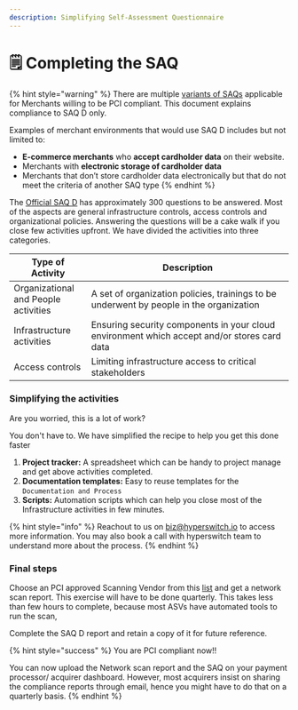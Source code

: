 ```yaml
---
description: Simplifying Self-Assessment Questionnaire
---
```


# 🗒 Completing the SAQ

{% hint style="warning" %}
There are multiple [variants of SAQs](https://listings.pcisecuritystandards.org/documents/Understanding\_SAQs\_PCI\_DSS\_v3.pdf) applicable for Merchants willing to be PCI compliant. This document explains compliance to SAQ D only.

Examples of merchant environments that would use SAQ D includes but not limited to:&#x20;

* **E-commerce merchants** who **accept cardholder data** on their website.
* Merchants with **electronic storage of cardholder data**
* Merchants that don’t store cardholder data electronically but that do not meet the criteria of another SAQ type
{% endhint %}

The [Official SAQ D](https://listings.pcisecuritystandards.org/documents/SAQ\_D\_v3\_Merchant.pdf) has approximately 300 questions to be answered. Most of the aspects are general infrastructure controls, access controls and organizational policies. Answering the questions will be a cake walk if you close few activities upfront. We have divided the activities into three categories.

<table><thead><tr><th>Type of Activity</th><th width="348.3333333333333">Description</th></tr></thead><tbody><tr><td>Organizational and People activities</td><td>A set of organization policies, trainings to be underwent by people in the organization</td></tr><tr><td>Infrastructure activities</td><td>Ensuring security components in your cloud environment which accept and/or stores card data</td></tr><tr><td>Access controls</td><td>Limiting infrastructure access to critical stakeholders</td></tr></tbody></table>

### Simplifying the activities

Are you worried, this is a lot of work?&#x20;

You don't have to. We have simplified the recipe to help you get this done faster

1. **Project tracker:** A spreadsheet which can be handy to project manage and get above activities completed.
2. **Documentation templates:** Easy to reuse templates for the `Documentation and Process`&#x20;
3. **Scripts:** Automation scripts which can help you close most of the Infrastructure activities in few minutes.

{% hint style="info" %}
Reachout to us on biz@hyperswitch.io to access more information. You may also book a call with hyperswitch team to understand more about the process.
{% endhint %}

### Final steps

Choose an PCI approved Scanning Vendor from this [list](https://listings.pcisecuritystandards.org/assessors\_and\_solutions/approved\_scanning\_vendors) and get a network scan report. This exercise will have to be done quarterly. This takes less than few hours to complete, because most ASVs have automated tools to run the scan,

Complete the SAQ D report and retain a copy of it for future reference.

{% hint style="success" %}
You are PCI compliant now!!&#x20;

You can now upload the Network scan report and the SAQ on your payment processor/ acquirer dashboard. However, most acquirers insist on sharing the compliance reports through email, hence you might have to do that on a quarterly basis.
{% endhint %}


